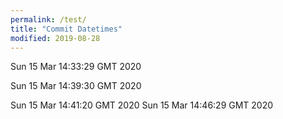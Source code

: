 ```yaml
---
permalink: /test/
title: "Commit Datetimes"
modified: 2019-08-28
---
```



Sun 15 Mar 14:33:29 GMT 2020

Sun 15 Mar 14:39:30 GMT 2020

Sun 15 Mar 14:41:20 GMT 2020
Sun 15 Mar 14:46:29 GMT 2020
